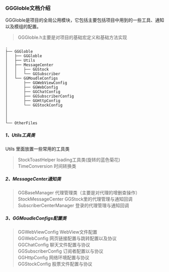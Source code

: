 ### GGGloble文档介绍

GGGloble是项目的全局公用模块，它包括主要包括项目中用到的一些工具、通知以及模组的配置。  

 >GGGloble.h主要是对项目的基础宏定义和基础方法实现

```
.
├── GGGloble
│   ├── GGGloble
│   ├── Utils 
│   ├── MessageCenter  
│   │   ├── GGStock
│   │   └── GGSubscriber
│   └── GGMoudleConfigs
│       ├── GGWebViewConfig
│       ├── GGWebConfig
│       ├── GGChatConfig
│       ├── GGSubscriberConfig
│       ├── GGHttpConfig
│       └── GGStockConfig
│         
│   
│     
└── OtherFiles

```

##### 1、Utils工具类
Utils 里面放置一些常用的工具类  
>StockToastHelper loading工具类(旋转的蓝色菊花)  
>TimeConversion 时间转换类

##### 2、MessageCenter通知类
 >GGBaseManager 代理管理类（主要是对代理的增删查操作）    
 >StockMessageCenter GGStock里的代理管理与通知回调  
 >SubscriberCenterManager 登录的代理管理与通知回调 


##### 3、GGMoudleConfigs配置类
>GGWebViewConfig WebView文件配置  
>GGWebConfig 网页链接配置与跳转配置以及协议  
>GGChatConfig 聊天文件配置与协议  
>GGSubscriberConfig 订阅者配置以与协议  
>GGHttpConfig 网络环境配置与协议  
>GGStockConfig 股票文件配置与协议
